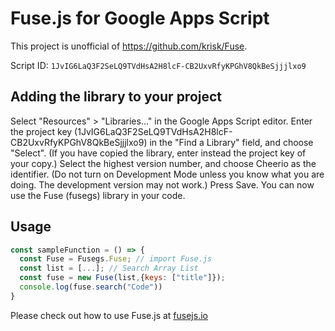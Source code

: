 # Fuse.js for Google Apps Script

This project is unofficial of https://github.com/krisk/Fuse.

Script ID: `1JvIG6LaQ3F2SeLQ9TVdHsA2H8lcF-CB2UxvRfyKPGhV8QkBeSjjjlxo9`

## Adding the library to your project

Select "Resources" > "Libraries..." in the Google Apps Script editor. Enter the project key (1JvIG6LaQ3F2SeLQ9TVdHsA2H8lcF-CB2UxvRfyKPGhV8QkBeSjjjlxo9) in the "Find a Library" field, and choose "Select". (If you have copied the library, enter instead the project key of your copy.) Select the highest version number, and choose Cheerio as the identifier. (Do not turn on Development Mode unless you know what you are doing. The development version may not work.) Press Save. You can now use the Fuse (fusegs) library in your code.

## Usage

```js
const sampleFunction = () => {
  const Fuse = Fusegs.Fuse; // import Fuse.js
  const list = [...]; // Search Array List
  const fuse = new Fuse(list,{keys: ["title"]});
  console.log(fuse.search("Code"))
}
```

Please check out how to use Fuse.js at [fusejs.io](https://fusejs.io/)

